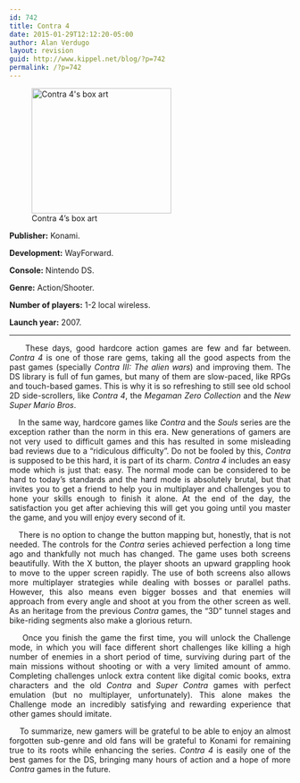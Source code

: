 ```yaml
---
id: 742
title: Contra 4
date: 2015-01-29T12:12:20-05:00
author: Alan Verdugo
layout: revision
guid: http://www.kippel.net/blog/?p=742
permalink: /?p=742
---
```

<figure id="attachment_737" aria-describedby="caption-attachment-737" style="width: 250px" class="wp-caption alignright"><img class="size-full wp-image-737" src="http://li106-124.members.linode.com/blog/wp-content/uploads/2015/01/Contra4FinalBox.jpg" alt="Contra 4's box art" width="250" height="224" /><figcaption id="caption-attachment-737" class="wp-caption-text">Contra 4&#8217;s box art</figcaption></figure> 

<p style="text-align: justify;">
  <strong>Publisher:</strong> Konami.
</p>

<p style="text-align: justify;">
  <strong>Development:</strong> WayForward.
</p>

<p style="text-align: justify;">
  <strong>Console:</strong> Nintendo DS.
</p>

<p style="text-align: justify;">
  <strong>Genre:</strong> Action/Shooter.
</p>

<p style="text-align: justify;">
  <strong>Number of players:</strong> 1-2 local wireless.
</p>

<p style="text-align: justify;">
  <strong>Launch year:</strong> 2007.
</p>

* * *

<p style="text-align: justify;">
      These days, good hardcore action games are few and far between. <em>Contra 4</em> is one of those rare gems, taking all the good aspects from the past games (specially <em>Contra III: The alien wars</em>) and improving them. The DS library is full of fun games, but many of them are slow-paced, like RPGs and touch-based games. This is why it is so refreshing to still see old school 2D side-scrollers, like <em>Contra 4</em>, the <em>Megaman Zero Collection</em> and the <em>New Super Mario Bros</em>.
</p>

<p style="text-align: justify;">
      In the same way, hardcore games like <em>Contra</em> and the <em>Souls</em> series are the exception rather than the norm in this era. New generations of gamers are not very used to difficult games and this has resulted in some misleading bad reviews due to a &#8220;ridiculous difficulty&#8221;. Do not be fooled by this, <em>Contra</em> is supposed to be this hard, it is part of its charm. <em>Contra 4</em> includes an easy mode which is just that: easy. The normal mode can be considered to be hard to today&#8217;s standards and the hard mode is absolutely brutal, but that invites you to get a friend to help you in multiplayer and challenges you to hone your skills enough to finish it alone. At the end of the day, the satisfaction you get after achieving this will get you going until you master the game, and you will enjoy every second of it.
</p>

<p style="text-align: justify;">
      There is no option to change the button mapping but, honestly, that is not needed. The controls for the <em>Contra</em> series achieved perfection a long time ago and thankfully not much has changed. The game uses both screens beautifully. With the X button, the player shoots an upward grappling hook to move to the upper screen rapidly. The use of both screens also allows more multiplayer strategies while dealing with bosses or parallel paths. However, this also means even bigger bosses and that enemies will approach from every angle and shoot at you from the other screen as well. As an heritage from the previous <em>Contra</em> games, the &#8220;3D&#8221; tunnel stages and bike-riding segments also make a glorious return.
</p>

<p style="text-align: justify;">
      Once you finish the game the first time, you will unlock the Challenge mode, in which you will face different short challenges like killing a high number of enemies in a short period of time, surviving during part of the main missions without shooting or with a very limited amount of ammo. Completing challenges unlock extra content like digital comic books, extra characters and the old <em>Contra</em> and <em>Super Contra</em> games with perfect emulation (but no multiplayer, unfortunately). This alone makes the Challenge mode an incredibly satisfying and rewarding experience that other games should imitate.
</p>

<p style="text-align: justify;">
      To summarize, new gamers will be grateful to be able to enjoy an almost forgotten sub-genre and old fans will be grateful to Konami for remaining true to its roots while enhancing the series. <em>Contra 4</em> is easily one of the best games for the DS, bringing many hours of action and a hope of more <em>Contra</em> games in the future.
</p>